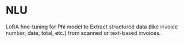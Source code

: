 # NLU
LoRA fine-tuning for Phi model to Extract structured data (like invoice number, date, total, etc.) from scanned or text-based  invoices.
